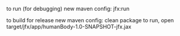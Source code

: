 to run (for debugging)
new maven config: jfx:run

to build for release
new maven config: clean package
to run, open target/jfx/app/humanBody-1.0-SNAPSHOT-jfx.jax
